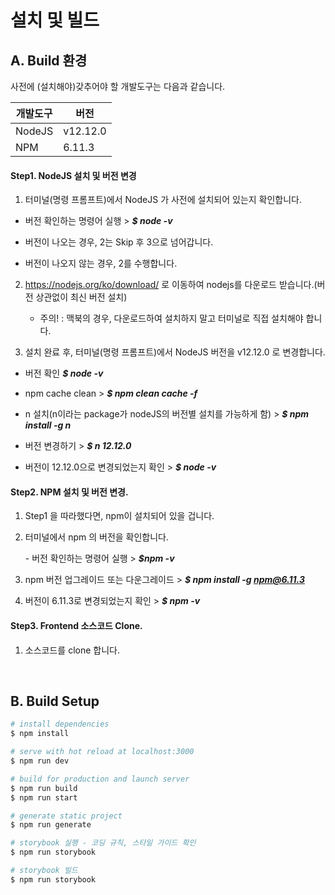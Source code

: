 # 설치 및 빌드
> 



## A. Build 환경

사전에 (설치해야)갖추어야 할 개발도구는 다음과 같습니다.

| 개발도구 | 버전     |
| -------- | -------- |
| NodeJS   | v12.12.0 |
| NPM      | 6.11.3   |

#### Step1. NodeJS 설치 및 버전 변경

1. 터미널(명령 프롬프트)에서 NodeJS 가 사전에 설치되어 있는지 확인합니다.

- 버전 확인하는 명령어 실행 > ***$ node -v***

- 버전이 나오는 경우, 2는 Skip 후 3으로 넘어갑니다.

- 버전이 나오지 않는 경우, 2를 수행합니다.

2. https://nodejs.org/ko/download/ 로 이동하여 nodejs를 다운로드 받습니다.(버전 상관없이 최신 버전 설치)
   * 주의! : 맥북의 경우, 다운로드하여 설치하지 말고 터미널로 직접 설치해야 합니다.

3. 설치 완료 후, 터미널(명령 프롬프트)에서 NodeJS 버전을 v12.12.0 로 변경합니다.

- 버전 확인 ***$ node -v***

- npm cache clean > ***$ npm clean cache -f***

- n 설치(n이라는 package가 nodeJS의 버전별 설치를 가능하게 함) > ***$ npm install -g n***

- 버전 변경하기 > ***$ n 12.12.0***

- 버전이 12.12.0으로 변경되었는지 확인 > ***$ node -v***



#### Step2. NPM 설치 및 버전 변경.



1. Step1 을 따라했다면, npm이 설치되어 있을 겁니다.

2. 터미널에서 npm 의 버전을 확인합니다.

   \- 버전 확인하는 명령어 실행 > ***$npm -v***

3. npm 버전 업그레이드 또는 다운그레이드 > ***$ npm install -g npm@6.11.3***

4. 버전이 6.11.3로 변경되었는지 확인 > ***$ npm -v***



#### Step3. Frontend 소스코드 Clone.

1. 소스코드를 clone 합니다.

​    

## B. Build Setup

```bash
# install dependencies
$ npm install

# serve with hot reload at localhost:3000
$ npm run dev

# build for production and launch server
$ npm run build
$ npm run start

# generate static project
$ npm run generate

# storybook 실행 - 코딩 규칙, 스타일 가이드 확인
$ npm run storybook

# storybook 빌드
$ npm run storybook
```

   





